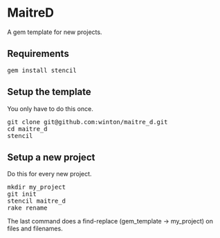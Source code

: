 MaitreD
===========

A gem template for new projects.

Requirements
------------

<pre>
gem install stencil
</pre>

Setup the template
------------------

You only have to do this once.

<pre>
git clone git@github.com:winton/maitre_d.git
cd maitre_d
stencil
</pre>

Setup a new project
-------------------

Do this for every new project.

<pre>
mkdir my_project
git init
stencil maitre_d
rake rename
</pre>

The last command does a find-replace (gem\_template -> my\_project) on files and filenames.